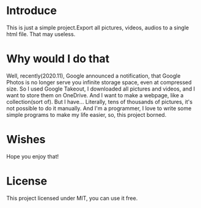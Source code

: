 # Introduce
This is just a simple project.Export all pictures, videos, audios to a single html file. That may useless.
# Why would I do that
Well, recently(2020.11), Google announced a notification, that Google Photos is no longer serve you infinite storage space, even at compressed size. So I used Google Takeout, I downloaded all pictures and videos, and I want to store them on OneDrive. And I want to make a webpage, like a collection(sort of). But I have... Literally, tens of thousands of pictures, it's not possible to do it manually. And I'm a programmer, I love to write some simple programs to make my life easier, so, this project borned.
# Wishes
Hope you enjoy that!
# License
This project licensed under MIT, you can use it free.
